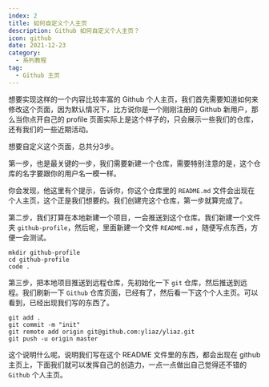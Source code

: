 ```yaml
---
index: 2
title: 如何自定义个人主页
description: Github 如何自定义个人主页？
icon: github
date: 2021-12-23
category:
  - 系列教程
tag:
  - Github 主页
---
```


想要实现这样的一个内容比较丰富的 Github 个人主页，我们首先需要知道如何来修改这个页面，因为默认情况下，比方说你是一个刚刚注册的 Github 新用户，那么当你点开自己的 profile 页面实际上是这个样子的，只会展示一些我们的仓库，还有我们的一些近期活动。



想要自定义这个页面，总共分3步。

第一步，也是最关键的一步，我们需要新建一个仓库，需要特别注意的是，这个仓库的名字要跟你的用户名一模一样。

你会发现，他这里有个提示，告诉你，你这个仓库里的 `README.md` 文件会出现在个人主页，这个正是我们想要的。我们创建完这个仓库，第一步就算完成了。



第二步，我们打算在本地新建一个项目，一会推送到这个仓库。我们新建一个文件夹 `github-profile`，然后呢，里面新建一个文件 `README.md` ，随便写点东西，方便一会测试。

```shell
mkdir github-profile
cd github-profile
code .
```



第三步，把本地项目推送到远程仓库，先初始化一下 `git` 仓库，然后推送到远程。我们刷新一下 `Github` 仓库页面，已经有了，然后看一下这个个人主页。可以看到，已经出现我们写的东西了。

```shell
git add .
git commit -m "init"
git remote add origin git@github.com:yliaz/yliaz.git
git push -u origin master
```

这个说明什么呢。说明我们写在这个 README 文件里的东西，都会出现在 github 主页上，下面我们就可以发挥自己的创造力，一点一点做出自己觉得还不错的 `Github` 个人主页。
